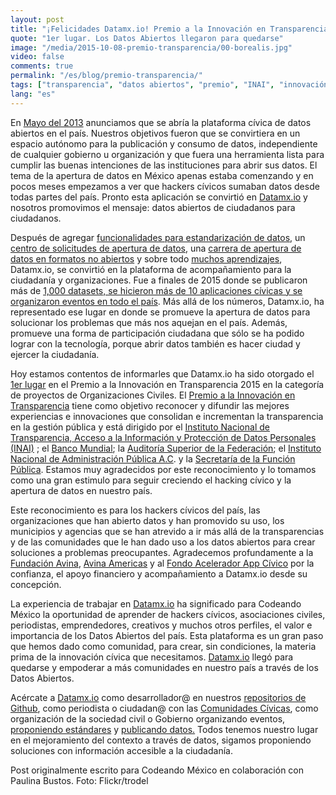 ```yaml
---
layout: post
title: "¡Felicidades Datamx.io! Premio a la Innovación en Transparencia 2015"
quote: "1er lugar. Los Datos Abiertos llegaron para quedarse"
image: "/media/2015-10-08-premio-transparencia/00-borealis.jpg"
video: false
comments: true
permalink: "/es/blog/premio-transparencia/"
tags: ["transparencia", "datos abiertos", "premio", "INAI", "innovación", "cívico", "hacktivismo"]
lang: "es"
---
```


En [Mayo del 2013](https://web.archive.org/web/20130618120954/http://blog.codeandomexico.org/) anunciamos que se abría la
plataforma cívica de datos abiertos en el país. Nuestros objetivos fueron que se convirtiera en un espacio autónomo para la
publicación y consumo de datos, independiente de cualquier gobierno u organización y que fuera una herramienta lista para
cumplir las buenas intenciones de las instituciones para abrir sus datos. El tema de la apertura de datos en México apenas
estaba comenzando y en pocos meses empezamos a ver que hackers cívicos sumaban datos desde todas partes del país. Pronto esta
aplicación se convirtió en [Datamx.io](http://datamx.io) y nosotros promovimos el mensaje: datos abiertos de ciudadanos para
ciudadanos.

Después de agregar [funcionalidades para estandarización de datos](http://blog.codeandomexico.org/2015/06/22/limpia-tus-datos-en-la-nube-open-refine-en-datamx/), un [centro de solicitudes de apertura de datos](http://blog.codeandomexico.org/2014/08/28/centro-de-apertura-de-datos/), una [carrera de apertura de datos en formatos no abiertos](https://www.fayerwayer.com/2015/02/inicia-la-carrera-por-abrir-los-datos-publicos-de-mexico/) y sobre todo [muchos aprendizajes](http://blog.codeandomexico.org/2014/09/19/datamx-a-un-anio/), Datamx.io, se convirtió en la plataforma de acompañamiento para la ciudadanía y organizaciones. Fue a finales de 2015 donde se publicaron más de [1,000 datasets, se hicieron más de 10 aplicaciones cívicas y se organizaron eventos en todo el país](http://2015.datamx.io/). Más allá de los números, Datamx.io, ha representado ese lugar en donde se promueve la apertura de datos para solucionar los problemas que más nos aquejan en el país. Además, promueve una forma de participación ciudadana que sólo se ha podido lograr con la tecnología, porque abrir datos también es hacer ciudad y ejercer la ciudadanía.

Hoy estamos contentos de informarles que Datamx.io ha sido otorgado el [1er lugar](http://premiotransparencia.org.mx/SitePages/TrabajosGanadores.aspx) en el Premio a la Innovación en Transparencia 2015 en la categoría de proyectos de Organizaciones Civiles. El [Premio a la Innovación en Transparencia](http://premiotransparencia.org.mx/) tiene como objetivo reconocer y difundir las mejores experiencias e innovaciones que consolidan e incrementan la transparencia en la gestión pública y está dirigido por el [Instituto Nacional de Transparencia, Acceso a la Información y Protección de Datos Personales (INAI)](http://www.inai.org.mx/) ; el [Banco Mundial](http://www.worldbank.org/); la [Auditoría Superior de la Federación](http://www.asf.gob.mx/Default/Index); el [Instituto Nacional de Administración Pública A.C](http://www.inap.mx/portal/). y la [Secretaría de la Función Pública](http://www.funcionpublica.gob.mx/). Estamos muy agradecidos por este reconocimiento y lo tomamos como una gran estimulo para seguir creciendo el hacking cívico y la apertura de datos en nuestro país.


Este reconocimiento es para los hackers cívicos del país, las organizaciones que han abierto datos y han promovido su uso, los municipios y agencias que se han atrevido a ir más allá de la transparencias y de las comunidades que le han dado uso a los datos abiertos para crear soluciones a problemas preocupantes. Agradecemos profundamente a la [Fundación Avina](http://www.avina.net/), [Avina Americas](http://www.avinaamericas.org/) y al [Fondo Acelerador App Cívico](http://appcivico.net/)  por la confianza, el apoyo financiero y acompañamiento a Datamx.io desde su concepción.


La experiencia de trabajar en [Datamx.io](http://datamx.io/) ha significado para Codeando México la oportunidad de aprender de hackers cívicos, asociaciones civiles, periodistas, emprendedores, creativos y muchos otros perfiles, el valor e importancia de los Datos Abiertos del país. Esta plataforma es un gran paso que hemos dado como comunidad, para crear, sin condiciones, la materia prima de la innovación cívica que necesitamos. [Datamx.io](http://datamx.io/) llegó para quedarse y empoderar a más comunidades en nuestro país a través de los Datos Abiertos.


Acércate a [Datamx.io](http://datamx.io/) como desarrollador@ en nuestros [repositorios de Github](https://github.com/codeandomexico), como periodista o ciudadan@ con las [Comunidades Cívicas](http://slackformexico.herokuapp.com), como organización de la sociedad civil o Gobierno organizando eventos, [proponiendo estándares](http://estandares.datamx.io/) y [publicando datos.](http://datamx.io/) Todos tenemos nuestro lugar en el mejoramiento del contexto a través de datos, sigamos proponiendo soluciones con información accesible a la ciudadanía.


Post originalmente escrito para Codeando México en colaboración con Paulina Bustos.
Foto: Flickr/trodel
